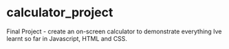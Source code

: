 # calculator_project

Final Project - create an on-screen calculator to demonstrate everything Ive learnt so far in Javascript, HTML and CSS.